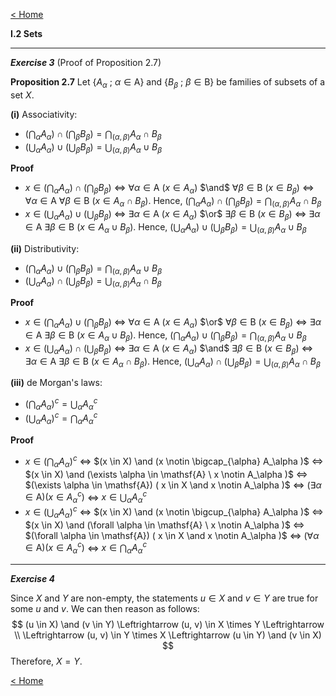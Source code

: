 [< Home](/index.html)



**I.2   Sets**



---

***Exercise 3***
(Proof of Proposition 2.7)

**Proposition 2.7**   Let $\{ A_\alpha\ ;\ \alpha \in \mathsf{A} \}$ and $\{ B_\beta\ ;\ \beta \in \mathsf{B} \}$ be families of subsets of a set $X.$

**(i)** Associativity: 

* $( \bigcap_{\alpha} A_\alpha) \cap ( \bigcap_{\beta} B_\beta ) = \bigcap_{(\alpha, \beta)} A_\alpha \cap B_\beta$ 
* $( \bigcup_{\alpha} A_\alpha ) \cup ( \bigcup_{\beta} B_\beta ) = \bigcup_{(\alpha, \beta)} A_\alpha \cup B_\beta$ 

**Proof** 

* $x \in ( \bigcap_{\alpha} A_\alpha ) \cap ( \bigcap_{\beta} B_\beta )$ $\iff$ $\forall \alpha \in \mathsf{A} \ (x \in A_\alpha)$ $\and$ $\forall \beta \in \mathsf{B}\ (x \in B_\beta)$ $\iff$ $\forall \alpha \in \mathsf{A}\ \forall \beta \in \mathsf{B}\ (x \in A_\alpha \cap B_\beta).$ Hence, $( \bigcap_{\alpha} A_\alpha) \cap ( \bigcap_{\beta} B_\beta ) = \bigcap_{(\alpha, \beta)} A_\alpha \cap B_\beta$
* $x \in ( \bigcup_{\alpha} A_\alpha ) \cup ( \bigcup_{\beta} B_\beta )$ $\iff$ $\exists \alpha \in \mathsf{A} \ (x \in A_\alpha)$ $\or$ $\exists \beta \in \mathsf{B}\ (x \in B_\beta)$ $\iff$ $\exists \alpha \in \mathsf{A}\ \exists \beta \in \mathsf{B}\ (x \in A_\alpha \cup B_\beta).$ Hence, $( \bigcup_{\alpha} A_\alpha) \cup ( \bigcup_{\beta} B_\beta ) = \bigcup_{(\alpha, \beta)} A_\alpha \cup B_\beta$

**(ii)** Distributivity: 

* $( \bigcap_{\alpha} A_\alpha) \cup ( \bigcap_{\beta} B_\beta ) = \bigcap_{(\alpha, \beta)} A_\alpha \cup B_\beta$ 
* $( \bigcup_{\alpha} A_\alpha ) \cap ( \bigcup_{\beta} B_\beta ) = \bigcup_{(\alpha, \beta)} A_\alpha \cap B_\beta$ 

**Proof** 

* $x \in ( \bigcap_{\alpha} A_\alpha ) \cup ( \bigcap_{\beta} B_\beta )$ $\iff$ $\forall \alpha \in \mathsf{A} \ (x \in A_\alpha)$ $\or$ $\forall \beta \in \mathsf{B}\ (x \in B_\beta)$ $\iff$ $\exists \alpha \in \mathsf{A}\ \exists \beta \in \mathsf{B}\ (x \in A_\alpha \cup B_\beta).$ Hence, $( \bigcap_{\alpha} A_\alpha) \cup ( \bigcap_{\beta} B_\beta ) = \bigcap_{(\alpha, \beta)} A_\alpha \cup B_\beta$
* $x \in ( \bigcup_{\alpha} A_\alpha ) \cap ( \bigcup_{\beta} B_\beta )$ $\iff$ $\exists \alpha \in \mathsf{A} \ (x \in A_\alpha)$ $\and$ $\exists \beta \in \mathsf{B}\ (x \in B_\beta)$ $\iff$ $\exists \alpha \in \mathsf{A}\ \exists \beta \in \mathsf{B}\ (x \in A_\alpha \cap B_\beta).$ Hence, $( \bigcup_{\alpha} A_\alpha) \cap ( \bigcup_{\beta} B_\beta ) = \bigcup_{(\alpha, \beta)} A_\alpha \cap B_\beta$

**(iii)** de Morgan's laws: 

* $( \bigcap_{\alpha} A_\alpha)^c = \bigcup_{\alpha} A_\alpha^c$ 
* $( \bigcup_{\alpha} A_\alpha)^c = \bigcap_{\alpha} A_\alpha^c$ 

**Proof** 

* $x \in (\bigcap_{\alpha} A_\alpha)^c$ $\iff$ $(x \in X) \and (x \notin \bigcap_{\alpha} A_\alpha )$ $\iff$ $(x \in X) \and (\exists \alpha \in \mathsf{A} \ x \notin A_\alpha )$ $\iff$ $(\exists \alpha \in \mathsf{A}) ( x \in X \and x \notin A_\alpha )$ $\iff$ $(\exists \alpha \in \mathsf{A}) ( x \in A_\alpha^c )$ $\iff$ $x \in \bigcup_{\alpha} A_\alpha^c$ 
* $x \in (\bigcup_{\alpha} A_\alpha)^c$ $\iff$ $(x \in X) \and (x \notin \bigcup_{\alpha} A_\alpha )$ $\iff$ $(x \in X) \and (\forall \alpha \in \mathsf{A} \ x \notin A_\alpha )$ $\iff$ $(\forall \alpha \in \mathsf{A}) ( x \in X \and x \notin A_\alpha )$ $\iff$ $(\forall \alpha \in \mathsf{A}) ( x \in A_\alpha^c )$ $\iff$ $x \in \bigcap_{\alpha} A_\alpha^c$



---

***Exercise 4***

Since $X$ and $Y$ are non-empty, the statements $u \in X$ and $v \in Y$ are true for some $u$ and $v$. We can then reason as follows:
$$
(u \in X) \and (v \in Y) \Leftrightarrow  (u, v) \in X \times Y \Leftrightarrow \\
\Leftrightarrow (u, v) \in Y \times X \Leftrightarrow (u \in Y) \and (v \in X)
$$
Therefore, $X = Y$.



[< Home](/index.html)

